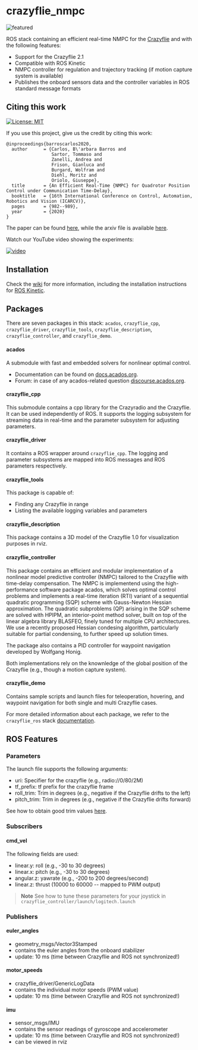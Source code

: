 crazyflie_nmpc
=============
![featured](https://user-images.githubusercontent.com/50755258/93484971-d65ea880-f902-11ea-8fca-97c12f13730d.png)

ROS stack containing an efficient real-time NMPC for the [Crazyflie](http://www.bitcraze.se/) and with the following features:

* Support for the Crazyflie 2.1
* Compatible with ROS Kinetic
* NMPC controller for regulation and trajectory tracking (if motion capture system is available)
* Publishes the onboard sensors data and the controller variables in ROS standard message formats

## Citing this work
[![License: MIT](https://img.shields.io/badge/License-MIT-yellow.svg)](https://opensource.org/licenses/MIT)

If you use this project, give us the credit by citing this work:

```
@inproceedings{barroscarlos2020,
  author      = {Carlos, B\'arbara Barros and
                 Sartor, Tommaso and
                 Zanelli, Andrea and
                 Frison, Gianluca and
                 Burgard, Wolfram and
                 Diehl, Moritz and
                 Oriolo, Giuseppe},
  title       = {An Efficient Real-Time {NMPC} for Quadrotor Position Control under Communication Time-Delay},
  booktitle   = {16th International Conference on Control, Automation, Robotics and Vision (ICARCV)},
  pages       = {982--989},
  year        = {2020}
}

```
The paper can be found [here](https://ieeexplore.ieee.org/document/9305513), while the arxiv file is available [here](https://arxiv.org/abs/2010.11264).

Watch our YouTube video showing the experiments:

[![video](https://user-images.githubusercontent.com/50755258/96165708-40c43200-0f1d-11eb-84fa-159b6a37f391.png)](https://youtu.be/xZLVQ7BdUHA)


## Installation

Check the [wiki](https://github.com/bcbarbara/crazyflie_nmpc/wiki) for more information, including the installation instructions for [ROS Kinetic](https://github.com/bcbarbara/crazyflie_nmpc/wiki/Install-on-Ubuntu-16.04-LTS-with-ROS-Kinetic).

## Packages

There are seven packages in this stack: `acados`, `crazyflie_cpp`, `crazyflie_driver`, `crazyflie_tools`, `crazyflie_description`, `crazyflie_controller`, and `crazyflie_demo`.

#### acados

A submodule with fast and embedded solvers for nonlinear optimal control.

- Documentation can be found on [docs.acados.org](https://docs.acados.org/).
- Forum: in case of any acados-related question  [discourse.acados.org](https://discourse.acados.org/).



#### crazyflie_cpp

This submodule contains a cpp library for the Crazyradio and the Crazyflie. It can be used independently of ROS. It supports the logging subsystem for streaming data in real-time and the parameter subsystem for adjusting parameters.

#### crazyflie_driver

It contains a ROS wrapper around `crazyflie_cpp`. The logging and parameter subsystems are mapped into ROS messages and ROS parameters respectively.

#### crazyflie_tools

This package is capable of:
* Finding any Crazyflie in range
* Listing the available logging variables and parameters

#### crazyflie_description

This package contains a 3D model of the Crazyflie 1.0 for visualization purposes in rviz.

#### crazyflie_controller

This package contains an efficient and modular implementation of a nonlinear model predictive controller (NMPC) tailored to the Crazyflie with time-delay compensation. The NMPC is implementend using the high-performance software package acados, which solves optimal control problems and implements a real-time iteration (RTI) variant of a sequential quadratic programming (SQP) scheme with Gauss-Newton Hessian approximation. The quadratic subproblems (QP) arising in the SQP scheme are solved with HPIPM, an interior-point method solver, built on top of the linear algebra library BLASFEO, finely tuned for multiple CPU architectures. We use a recently proposed Hessian condesing algorithm, particularly suitable for partial condensing, to further speed up solution times.  

The package also contains a PID controller for waypoint navigation developed by Wolfgang Honig.

Both implementations rely on the knownledge of the global position of the Crazyflie (e.g., though a motion capture system).


#### crazyflie_demo

Contains sample scripts and launch files for teleoperation, hovering, and waypoint navigation for both single and multi Crazyflie cases.

  For more detailed information about each   package, we refer to the `crazyflie_ros` stack [documentation](http://act.usc.edu/publications/Hoenig_Springer_ROS2017.pdf).

## ROS Features

### Parameters

The launch file supports the following arguments:
* uri: Specifier for the crazyflie (e.g., radio://0/80/2M)
* tf_prefix: tf prefix for the crazyflie frame
* roll_trim: Trim in degrees (e.g., negative if the Crazyflie drifts to the left)
* pitch_trim: Trim in degrees (e.g., negative if the Crazyflie drifts forward)

See how to obtain good trim values [here](http://wiki.bitcraze.se/projects:crazyflie:userguide:tips_and_tricks).

### Subscribers

#### cmd_vel

The following fields are used:
* linear.y: roll (e.g., -30 to 30 degrees)
* linear.x: pitch (e.g., -30 to 30 degrees)
* angular.z: yawrate (e.g., -200 to 200 degrees/second)
* linear.z: thrust (10000 to 60000 -- mapped to PWM output)

>**Note** See how to tune these parameters for your joystick in `crazyflie_controller/launch/logitech.launch`

### Publishers

#### euler_angles
* geometry_msgs/Vector3Stamped
* contains the euler angles from the onboard stabilizer
* update: 10 ms (time between Crazyflie and ROS not synchronized!)

#### motor_speeds
* crazyflie_driver/GenericLogData
* contains the individual motor speeds (PWM value)
* update: 10 ms (time between Crazyflie and ROS not synchronized!)

#### imu
* sensor_msgs/IMU
* contains the sensor readings of gyroscope and accelerometer
* update: 10 ms (time between Crazyflie and ROS not synchronized!)
* can be viewed in rviz
